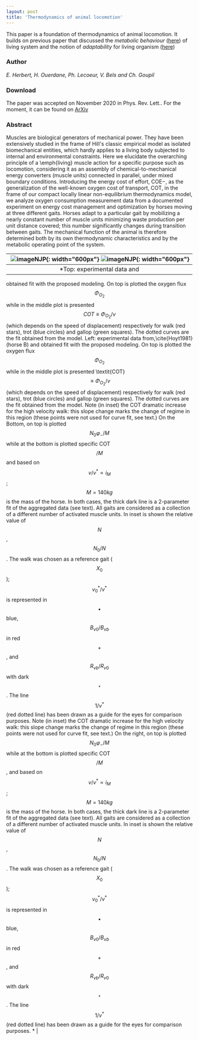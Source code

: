 ```yaml
---
layout: post
title: 'Thermodynamics of animal locomotion'
---
```


This paper is a foundation of thermodynamics of animal locomotion. It builds on previous paper that discussed the *metabolic behaviour* ([here](_posts/2019-02-01-Thermodynamics-of-metabolic-energy-conversion-under-muscle-load)) of living system and the notion of *adaptability* for living organism ([here](/2020/01/01/Adapted-or-Adaptable/))



### Author

*E. Herbert, H. Ouerdane, Ph. Lecoeur, V. Bels and Ch. Goupil*

### Download

The paper was accepted on November 2020 in Phys. Rev. Lett.. For the moment, it can be found on
[ArXiv](https://arxiv.org/abs/2004.02661)

### Abstract

Muscles are biological generators of mechanical power. They have been extensively studied in the frame of Hill's classic empirical model as isolated biomechanical entities, which hardly applies to a living body subjected to internal and environmental constraints. Here we elucidate the overarching principle of a \emph{living} muscle action for a specific purpose such as locomotion, considering it as an assembly of chemical-to-mechanical energy converters (muscle units) connected in parallel, under mixed boundary conditions. Introducing the energy cost of effort, COE−, as the generalization of the well-known oxygen cost of transport, COT, in the frame of our compact locally linear non-equilibrium thermodynamics model, we analyze oxygen consumption measurement data from a documented experiment on energy cost management and optimization by horses moving at three different gaits. Horses adapt to a particular gait by mobilizing a nearly constant number of muscle units minimizing waste production per unit distance covered; this number significantly changes during transition between gaits. The mechanical function of the animal is therefore determined both by its own thermodynamic characteristics and by the metabolic operating point of the system. 

| ![imageNJP](/images/cheval2.png){: width="600px"} ![imageNJP](/images/cheval3.jpg){: width="600px"} |
|:--:| 
| *Top: experimental data and 
obtained fit with the proposed modeling. 
On top is plotted the oxygen flux $$\Phi_{O_{2}}$$ 
while in the middle plot is presented $$COT \equiv \Phi_{O_ {2}}/v$$ (which depends on the speed of displacement) respectively for walk (red stars), trot (blue circles) and gallop (green squares). 
The dotted curves are the fit obtained from the model. 
Left: experimental data from\,\cite{Hoyt1981} (horse B) and 
obtained fit with the proposed modeling. 
On top is plotted the oxygen flux $$\Phi_{O_{2}}$$ 
while in the middle plot is presented \textit{COT}$$ \equiv \Phi_{O_ {2}}/v$$ (which depends on the speed of displacement) respectively for walk (red stars), trot (blue circles) and gallop (green squares). 
The dotted curves are the fit obtained from the model. 
Note (in inset) the COT dramatic increase for the high velocity walk: this slope change marks the change of regime in this region (these points were not used for curve fit, see text.)
On the Bottom, on top is plotted $$N_0\varphi_{-}/M $$ while at the bottom is plotted specific COT$$/M$$ and based on $$v/v^{*} \propto i_M$$;  $$M = 140kg $$ is the mass of the horse. In both cases, the thick dark line is a 2-parameter fit of the aggregated data (see text). All gaits are considered as a collection of a different number of activated muscle units. 
In inset is shown the relative value of $$N$$, $${N_0}/{N}$$. 
The walk was chosen as a reference gait ($$X_ {0}$$); $${v_ {0}^{*}}/{v^{*}}$$ is represented 
in $$\bullet$$ blue, $${B_{v0}}/{B_{vb}}$$ in red $$+$$, and 
$${R_ {vb}}/{R_ {v0}}$$ with dark $$\star$$. 
The line $$1/v^{*}$$ (red dotted line) has been drawn as a guide for the eyes for comparison purposes.
Note (in inset) the COT dramatic increase for the high velocity walk: this slope change marks the change of regime in this region (these points were not used for curve fit, see text.)
On the right, on top is plotted $$N_0\varphi_{-}/M $$ while at the bottom is plotted specific COT$$/M$$,   and based on $$v/v^{*} \propto i_M$$;  $$M = 140kg $$ is the mass of the horse. In both cases, the thick dark line is a 2-parameter fit of the aggregated data (see text). All gaits are considered as a collection of a different number of activated muscle units. 
In inset is shown the relative value of $$N$$, $${N_0}/{N}$$. 
The walk was chosen as a reference gait ($$X_ {0}$$); $${v_ {0}^{*}}/{v^{*}}$$ is represented 
in $$\bullet$$ blue, $${B_{v0}}/{B_{vb}}$$ in red $$+$$, and 
$${R_ {vb}}/{R_ {v0}}$$ with dark $$\star$$. 
The line $$1/v^{*}$$ (red dotted line) has been drawn as a guide for the eyes for comparison purposes. * |

